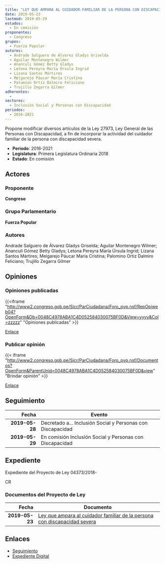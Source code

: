 ```yaml
---
title: "LEY QUE AMPARA AL CUIDADOR-FAMILIAR DE LA PERSONA CON DISCAPACIDAD SEVERA"
date: 2019-05-23
lastmod: 2019-05-29
estados: 
  - En comisión
proponentes: 
  - Congreso
grupos: 
  - Fuerza Popular
autores: 
  - Andrade Salguero de Álvarez Gladys Griselda
  - Aguilar Montenegro Wilmer
  - Ananculi Gómez Betty Gladys
  - Letona Pereyra María Úrsula Ingrid
  - Lizana Santos Mártires
  - Melgarejo Páucar María Cristina
  - Palomino Ortiz Dalmiro Feliciano
  - Trujillo Zegarra Gilmer
adherentes: 
  - 
sectores: 
  - Inclusión Social y Personas con Discapacidad
periodos: 
  - 2016-2021
---
```


Propone modificar diversos artículos de la Ley 27973, Ley General de las Personas con Discapacidad, a fin de incorporar la actividad del cuidador familiar de la persona con discapacidad severa.

- **Periodo**: 2016-2021
- **Legislatura**: Primera Legislatura Ordinaria 2018
- **Estado**: En comisión

## Actores

### Proponente

**Congreso**

### Grupo Parlamentario

**Fuerza Popular**

### Autores

Andrade Salguero de Álvarez Gladys Griselda; Aguilar Montenegro Wilmer; Ananculi Gómez Betty Gladys; Letona Pereyra María Úrsula Ingrid; Lizana Santos Mártires; Melgarejo Páucar María Cristina; Palomino Ortiz Dalmiro Feliciano; Trujillo Zegarra Gilmer


## Opiniones

### Opiniones publicadas

{{<iframe "http://www2.congreso.gob.pe/Sicr/ParCiudadana/Foro_pvp.nsf/RepOpiweb04?OpenForm&Db=0048C4978ABA1C4D052584030075BF0D&View=yyyy&Col=zzzzz" "Opiniones publicadas" >}}

[Enlace](http://www2.congreso.gob.pe/Sicr/ParCiudadana/Foro_pvp.nsf/RepOpiweb04?OpenForm&Db=0048C4978ABA1C4D052584030075BF0D&View=yyyy&Col=zzzzz)
### Publicar opinión

{{< iframe "http://www2.congreso.gob.pe/Sicr/ParCiudadana/Foro_pvp.nsf/Documentos?OpenForm&ParentUnid=0048C4978ABA1C4D052584030075BF0D&view" "Brindar opinión" >}}

[Enlace](http://www2.congreso.gob.pe/Sicr/ParCiudadana/Foro_pvp.nsf/Documentos?OpenForm&ParentUnid=0048C4978ABA1C4D052584030075BF0D&view)

## Seguimiento

| Fecha | Evento |
|------:|--------|
| **2019-05-28** | Decretado a... Inclusión Social y Personas con Discapacidad|
| **2019-05-29** | En comisión Inclusión Social y Personas con Discapacidad|


## Expediente

Expediente del Proyecto de Ley 04373/2018-

CR


### Documentos del Proyecto de Ley

| Fecha | Documento |
|------:|--------|
| **2019-05-23** | [Ley que ampara al cuidador familiar de la persona con discapacidad severa](http://www.leyes.congreso.gob.pe/Documentos/2016_2021/Proyectos_de_Ley_y_de_Resoluciones_Legislativas/PL0437320190523.pdf) |

## Enlaces 

- [Seguimiento](http://www2.congreso.gob.pe/Sicr/TraDocEstProc/CLProLey2016.nsf/f7fff46988ca05b1052578e100829cc7/aab3e7f08b2f1d280525840400001783?OpenDocument)
- [Expediente Digital](http://www2.congreso.gob.pe/Sicr/TraDocEstProc/CLProLey2016.nsf/f7fff46988ca05b1052578e100829cc7/aab3e7f08b2f1d280525840400001783?OpenDocument&Click=05257FB7005EB655.eb71d0cf91d8294e05256cdf006b5706/$Body/0.1C6C)
